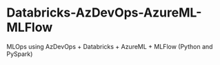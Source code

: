 # Databricks-AzDevOps-AzureML-MLFlow
MLOps using AzDevOps + Databricks + AzureML + MLFlow (Python and PySpark)
